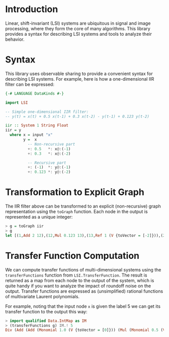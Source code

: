 # Introduction

Linear, shift-invariant (LSI) systems are ubiquitous in signal and image processing,
where they form the core of many algorithms. This library provides a syntax for
describing LSI systems and tools to analyze their behavior.

# Syntax

This library uses observable sharing to provide a convenient syntax for
describing LSI systems. For example, here is how a one-dimensional IIR filter can be expressed:

```haskell
{-# LANGUAGE DataKinds #-}

import LSI

-- Simple one-dimensional IIR filter:
-- y(t) = x(t) + 0.5 x(t-1) + 0.3 x(t-2) - y(t-1) + 0.123 y(t-2)

iir :: System 1 String Float
iir = y
  where x = input "x"
        y =  x
          -- Non-recursive part
          +: 0.5   *: x@:(-1)
          +: 0.3   *: x@:(-2)

          -- Recursive part
          +: (-1)  *: y@:(-1)
          +: 0.123 *: y@:(-2)
```

# Transformation to Explicit Graph

The IIR filter above can be transformed to an explicit (non-recursive) graph representation using the `toGraph` function. Each node in the output is represented as a unique integer:

```haskell
> g = toGraph iir
> g
let [(1,Add 2 12),(12,Mul 0.123 13),(13,Ref 1 (V {toVector = [-2]})),(2,Add 3 10),(10,Mul (-1.0) 11),(11,Ref 1 (V {toVector = [-1]})),(3,Add 4 8),(8,Mul 0.3 9),(9,Ref 5 (V {toVector = [-2]})),(4,Add 5 6),(6,Mul 0.5 7),(7,Ref 5 (V {toVector = [-1]})),(5,Input "x")] in 1
```

# Transfer Function Computation

We can compute transfer functions of multi-dimensional systems using the
`transferFunctions` function from `LSI.TransferFunction`. The result is returned
as a map from each node to the output of the system, which is quite handy if you
want to analyze the impact of roundoff noise on the output. Transfer functions
are expressed as (unsimplified) rational functions of multivariate Laurent
polynomials.

For example, noting that the input node `x` is given the label 5 we can get its
transfer function to the output this way:

```haskell
> import qualified Data.IntMap as IM
> (transferFunctions g) IM.! 5
Div (Add (Add (Monomial 1.0 (V {toVector = [0]})) (Mul (Monomial 0.5 (V {toVector = [0]})) (Mul (Monomial 1.0 (V {toVector = [-1]})) (Monomial 1.0 (V {toVector = [0]}))))) (Mul (Monomial 0.3 (V {toVector = [0]})) (Mul (Monomial 1.0 (V {toVector = [-2]})) (Monomial 1.0 (V {toVector = [0]}))))) (Add (Monomial 1.0 (V {toVector = [0]})) (Mul (Monomial (-1.0) (V {toVector = [0]})) (Add (Mul (Monomial (-1.0) (V {toVector = [0]})) (Mul (Monomial 1.0 (V {toVector = [-1]})) (Monomial 1.0 (V {toVector = [0]})))) (Mul (Monomial 0.123 (V {toVector = [0]})) (Mul (Monomial 1.0 (V {toVector = [-2]})) (Monomial 1.0 (V {toVector = [0]})))))))
```

